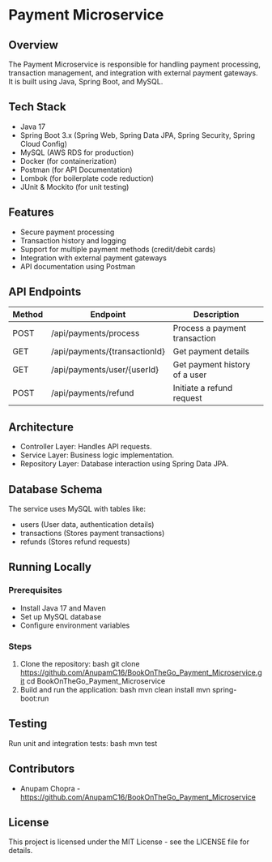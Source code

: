 # Payment Microservice

## Overview

The Payment Microservice is responsible for handling payment processing, transaction management, and integration with external payment gateways. It is built using Java, Spring Boot, and MySQL.

## Tech Stack

- Java 17
- Spring Boot 3.x (Spring Web, Spring Data JPA, Spring Security, Spring Cloud Config)
- MySQL (AWS RDS for production)
- Docker (for containerization)
- Postman (for API Documentation)
- Lombok (for boilerplate code reduction)
- JUnit & Mockito (for unit testing)

## Features

- Secure payment processing
- Transaction history and logging
- Support for multiple payment methods (credit/debit cards)
- Integration with external payment gateways
- API documentation using Postman

## API Endpoints

| Method | Endpoint                      | Description                   |
| ------ | ----------------------------- | ----------------------------- |
| POST   | /api/payments/process         | Process a payment transaction |
| GET    | /api/payments/{transactionId} | Get payment details           |
| GET    | /api/payments/user/{userId}   | Get payment history of a user |
| POST   | /api/payments/refund          | Initiate a refund request     |

## Architecture

- Controller Layer: Handles API requests.
- Service Layer: Business logic implementation.
- Repository Layer: Database interaction using Spring Data JPA.

## Database Schema

The service uses MySQL with tables like:

- users (User data, authentication details)
- transactions (Stores payment transactions)
- refunds (Stores refund requests)

## Running Locally

### Prerequisites

- Install Java 17 and Maven
- Set up MySQL database
- Configure environment variables

### Steps

1. Clone the repository:
   bash
   git clone https://github.com/AnupamC16/BookOnTheGo_Payment_Microservice.git
   cd BookOnTheGo_Payment_Microservice
2. Build and run the application:
   bash
   mvn clean install
   mvn spring-boot:run

## Testing

Run unit and integration tests:
bash
mvn test

## Contributors

- Anupam Chopra - https://github.com/AnupamC16/BookOnTheGo_Payment_Microservice

## License

This project is licensed under the MIT License - see the LICENSE file for details.
